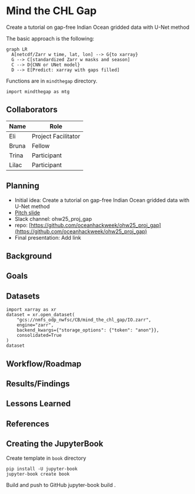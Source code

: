 # Mind the CHL Gap

Create a tutorial on gap-free Indian Ocean gridded data with U-Net method


The basic approach is the following:
```mermaid
graph LR
  A[netcdf/Zarr w time, lat, lon] --> G{to xarray}
  G --> C[standardized Zarr w masks and season]
  C --> D{CNN or UNet model}
  D --> E[Predict: xarray with gaps filled]
```

Functions are in `mindthegap` directory.
```
import mindthegap as mtg
```

## Collaborators

| Name                | Role                |
|---------------------|---------------------|
| Eli       | Project Facilitator |
| Bruna       | Fellow         |
| Trina       | Participant         |
| Lilac | Participant |


## Planning

* Initial idea: Create a tutorial on gap-free Indian Ocean gridded data with U-Net method
* [Pitch slide](https://docs.google.com/presentation/d/14JyNPC2JicP1IkHbWcDI0xt0FRbDmtdW4NTQo8wN80M/edit?slide=id.g37b3811c38a_11_5#slide=id.g37b3811c38a_11_5)
* Slack channel: ohw25_proj_gap
* repo: [https://github.com/oceanhackweek/ohw25_proj_gap](https://github.com/oceanhackweek/ohw25_proj_gap)
* Final presentation: Add link

## Background

## Goals

## Datasets

```
import xarray as xr
dataset = xr.open_dataset(
    "gcs://nmfs_odp_nwfsc/CB/mind_the_chl_gap/IO.zarr",
    engine="zarr",
    backend_kwargs={"storage_options": {"token": "anon"}},
    consolidated=True
)
dataset
```

## Workflow/Roadmap

## Results/Findings

## Lessons Learned

## References

## Creating the JupyterBook

Create template in `book` directory
```
pip install -U jupyter-book
jupyter-book create book
```
Build and push to GitHub
jupyter-book build .
```

